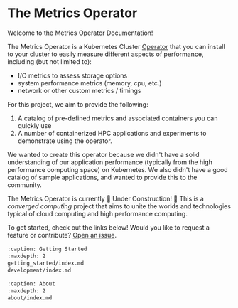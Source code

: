 # The Metrics Operator

Welcome to the Metrics Operator Documentation!

The Metrics Operator is a Kubernetes Cluster [Operator](https://kubernetes.io/docs/concepts/extend-kubernetes/operator/)
that you can install to your cluster to easily measure different aspects of performance, including (but not limited to):

 - I/O metrics to assess storage options
 - system performance metrics (memory, cpu, etc.)
 - network or other custom metrics / timings

For this project, we aim to provide the following:

1. A catalog of pre-defined metrics and associated containers you can quickly use
2. A number of containerized HPC applications and experiments to demonstrate using the operator.

We wanted to create this operator because we didn't have a solid understanding
of our application performance (typically from the high performance computing space)
on Kubernetes. We also didn't have a good catalog of sample applications, and
wanted to provide this to the community.

The Metrics Operator is currently 🚧️ Under Construction! 🚧️
This is a *converged computing* project that aims
to unite the worlds and technologies typical of cloud computing and
high performance computing.

To get started, check out the links below!
Would you like to request a feature or contribute?
[Open an issue](https://github.com/converged-computing/metrics-operator/issues).

```{toctree}
:caption: Getting Started
:maxdepth: 2
getting_started/index.md
development/index.md
```

```{toctree}
:caption: About
:maxdepth: 2
about/index.md
```

<script>
// This is a small hack to populate empty sidebar with an image!
document.addEventListener('DOMContentLoaded', function () {
    var currentNode = document.querySelector('.md-sidebar__scrollwrap');
    currentNode.outerHTML =
	'<div class="md-sidebar__scrollwrap">' +
		'<img style="width:100%" src="_static/images/the-metrics-operator.png"/>' +

	'</div>';
}, false);

</script>
